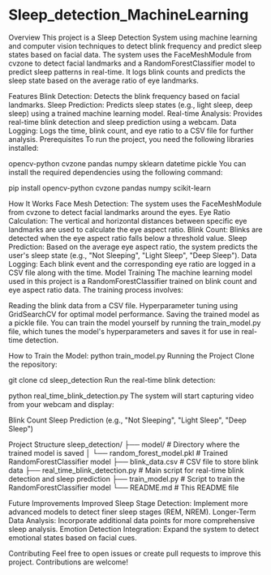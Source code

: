 # Sleep_detection_MachineLearning

Overview
This project is a Sleep Detection System using machine learning and computer vision techniques to detect blink frequency and predict sleep states based on facial data. The system uses the FaceMeshModule from cvzone to detect facial landmarks and a RandomForestClassifier model to predict sleep patterns in real-time. It logs blink counts and predicts the sleep state based on the average ratio of eye landmarks.

Features
Blink Detection: Detects the blink frequency based on facial landmarks.
Sleep Prediction: Predicts sleep states (e.g., light sleep, deep sleep) using a trained machine learning model.
Real-time Analysis: Provides real-time blink detection and sleep prediction using a webcam.
Data Logging: Logs the time, blink count, and eye ratio to a CSV file for further analysis.
Prerequisites
To run the project, you need the following libraries installed:

opencv-python
cvzone
pandas
numpy
sklearn
datetime
pickle
You can install the required dependencies using the following command:


pip install opencv-python cvzone pandas numpy scikit-learn

How It Works
Face Mesh Detection: The system uses the FaceMeshModule from cvzone to detect facial landmarks around the eyes.
Eye Ratio Calculation: The vertical and horizontal distances between specific eye landmarks are used to calculate the eye aspect ratio.
Blink Count: Blinks are detected when the eye aspect ratio falls below a threshold value.
Sleep Prediction: Based on the average eye aspect ratio, the system predicts the user's sleep state (e.g., "Not Sleeping", "Light Sleep", "Deep Sleep").
Data Logging: Each blink event and the corresponding eye ratio are logged in a CSV file along with the time.
Model Training
The machine learning model used in this project is a RandomForestClassifier trained on blink count and eye aspect ratio data. The training process involves:

Reading the blink data from a CSV file.
Hyperparameter tuning using GridSearchCV for optimal model performance.
Saving the trained model as a pickle file.
You can train the model yourself by running the train_model.py file, which tunes the model's hyperparameters and saves it for use in real-time detection.

How to Train the Model:
python train_model.py
Running the Project
Clone the repository:


git clone <repository-url>
cd sleep_detection
Run the real-time blink detection:


python real_time_blink_detection.py
The system will start capturing video from your webcam and display:

Blink Count
Sleep Prediction (e.g., "Not Sleeping", "Light Sleep", "Deep Sleep")

Project Structure
sleep_detection/
├── model/                          # Directory where the trained model is saved
│   └── random_forest_model.pkl      # Trained RandomForestClassifier model
├── blink_data.csv                   # CSV file to store blink data
├── real_time_blink_detection.py     # Main script for real-time blink detection and sleep prediction
├── train_model.py                   # Script to train the RandomForestClassifier model
└── README.md                        # This README file

Future Improvements
Improved Sleep Stage Detection: Implement more advanced models to detect finer sleep stages (REM, NREM).
Longer-Term Data Analysis: Incorporate additional data points for more comprehensive sleep analysis.
Emotion Detection Integration: Expand the system to detect emotional states based on facial cues.

Contributing
Feel free to open issues or create pull requests to improve this project. Contributions are welcome!



